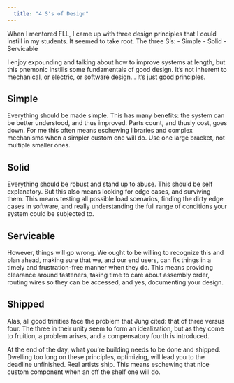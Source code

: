 ```yaml
---
  title: "4 S's of Design"
---
```


When I mentored FLL, I came up with three design principles that I could instill in my students. It seemed to take root. The three S’s: - Simple - Solid - Servicable

I enjoy expounding and talking about how to improve systems at length, but this pnemonic instills some fundamentals of good design. It’s not inherent to mechanical, or electric, or software design… it’s just good principles.

## Simple

Everything should be made simple. This has many benefits: the system can be better understood, and thus improved. Parts count, and thusly cost, goes down. For me this often means eschewing libraries and complex mechanisms when a simpler custom one will do. Use one large bracket, not multiple smaller ones.

## Solid

Everything should be robust and stand up to abuse. This should be self explanatory. But this also means looking for edge cases, and surviving them. This means testing all possible load scenarios, finding the dirty edge cases in software, and really understanding the full range of conditions your system could be subjected to.

## Servicable

However, things will go wrong. We ought to be willing to recognize this and plan ahead, making sure that we, and our end users, can fix things in a timely and frustration-free manner when they do. This means providing clearance around fasteners, taking time to care about assembly order, routing wires so they can be accessed, and yes, documenting your design.

## Shipped

Alas, all good trinities face the problem that Jung cited: that of three versus four. The three in their unity seem to form an idealization, but as they come to fruition, a problem arises, and a compensatory fourth is introduced.

At the end of the day, what you’re building needs to be done and shipped. Dwelling too long on these principles, optimizing, will lead you to the deadline unfinished. Real artists ship. This means eschewing that nice custom component when an off the shelf one will do.